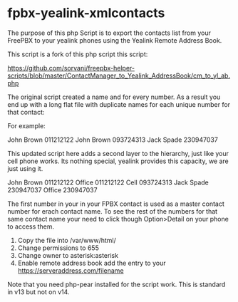 # fpbx-yealink-xmlcontacts

The purpose of this php Script is to export the contacts list from your FreePBX to your yealink phones using the Yealink Remote Address Book.

This script is a fork of this php script this script:

https://github.com/sorvani/freepbx-helper-scripts/blob/master/ContactManager_to_Yealink_AddressBook/cm_to_yl_ab.php

The original script created a name and for every number. As a result you end up with a long flat file with duplicate names for each unique number for that contact:

For example:

John Brown 011212122
John Brown 093724313
Jack Spade 230947037

This updated script here adds a second layer to the hierarchy, just like your cell phone works.  Its nothing special, yealink provides this capacity, we are just using it.

John Brown 011212122
  Office 011212122
  Cell 093724313
Jack Spade 230947037
  Office 230947037

The first number in your in your FPBX contact is used as a master contact number for erach contact name.  To see the rest of the numbers for that same contact name your need to click though Option>Detail on your phone to access them.

1. Copy the file into /var/www/html/
2. Change permissions to 655
3. Change owner to asterisk:asterisk 
4. Enable remote address book add the entry to your  
    https://serveraddress.com/filename

Note that you need php-pear installed for the script work. This is standard in v13 but not on v14.


